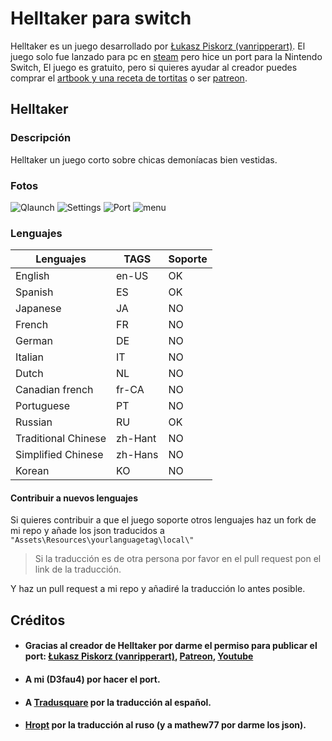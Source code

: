 # Helltaker para switch
Helltaker es un juego desarrollado por [Łukasz Piskorz (vanripperart)](https://twitter.com/vanripperart).
El juego solo fue lanzado para pc en [steam](https://store.steampowered.com/app/1289310/Helltaker/) pero hice un port para la Nintendo Switch, El juego es gratuito, pero si quieres ayudar al creador puedes comprar el [artbook y una receta de tortitas](https://store.steampowered.com/app/1298590/Helltaker_Artbook__Pancake_Recipe/) o ser [patreon](https://www.patreon.com/vanripper).
## Helltaker
### Descripción
Helltaker un juego corto sobre chicas demoníacas bien vestidas.
### Fotos
![Qlaunch](https://media.discordapp.net/attachments/519986961382113283/724541444169400372/ZfQ7.jpg)
![Settings](https://media.discordapp.net/attachments/519986961382113283/724541445339349042/G8rl.jpg)
![Port](https://media.discordapp.net/attachments/519986961382113283/724541446715342858/AZMR.jpg)
![menu](https://media.discordapp.net/attachments/519986961382113283/724541442143420466/DZxX.jpg)
### Lenguajes
| Lenguajes | TAGS | Soporte |
| -- | -- | -- |
| English | en-US | OK |
| Spanish | ES | OK |
| Japanese | JA | NO |
| French| FR | NO |
| German | DE | NO |
| Italian | IT | NO |
| Dutch | NL | NO |
| Canadian french | fr-CA | NO |
| Portuguese | PT | NO |
| Russian | RU | OK |
| Traditional Chinese | zh-Hant | NO |
| Simplified Chinese | zh-Hans | NO |
| Korean | KO | NO |

#### Contribuir a nuevos lenguajes
Si quieres contribuir a que el juego soporte otros lenguajes haz un fork de mi repo y añade los json traducidos a `"Assets\Resources\yourlanguagetag\local\"` 

> Si la traducción es de otra persona por favor en el pull request pon el link de la traducción.

Y haz un pull request a mi repo y añadiré la traducción lo antes posible.

## Créditos

* #### Gracias al creador de Helltaker por darme el permiso para publicar el port: [Łukasz Piskorz (vanripperart)](https://twitter.com/vanripperart), [Patreon](https://www.patreon.com/vanripper), [Youtube](https://www.youtube.com/user/vanripper17)
* #### A mi (D3fau4) por hacer el port.
* #### A [Tradusquare](https://tradusquare.es/ficha.php?helltaker) por la traducción al español.
* #### [Hropt](https://vgtimes.ru/games/helltaker/files/russianizers/22778-rusifikator-ot-hropt-.html) por la traducción al ruso (y a mathew77 por darme los json).
